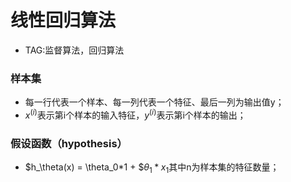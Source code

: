 # 线性回归算法
- TAG:监督算法，回归算法
### 样本集
- 每一行代表一个样本、每一列代表一个特征、最后一列为输出值y；
- $x^{(i)}$表示第i个样本的输入特征，$y^{(i)}$表示第i个样本的输出；
### 假设函数（hypothesis）
- $h_\theta(x) = \theta_0*1 + $$\theta_1*x_1$其中n为样本集的特征数量；
